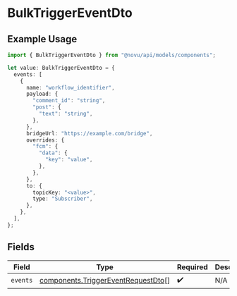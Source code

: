 # BulkTriggerEventDto

## Example Usage

```typescript
import { BulkTriggerEventDto } from "@novu/api/models/components";

let value: BulkTriggerEventDto = {
  events: [
    {
      name: "workflow_identifier",
      payload: {
        "comment_id": "string",
        "post": {
          "text": "string",
        },
      },
      bridgeUrl: "https://example.com/bridge",
      overrides: {
        "fcm": {
          "data": {
            "key": "value",
          },
        },
      },
      to: {
        topicKey: "<value>",
        type: "Subscriber",
      },
    },
  ],
};
```

## Fields

| Field                                                                                    | Type                                                                                     | Required                                                                                 | Description                                                                              |
| ---------------------------------------------------------------------------------------- | ---------------------------------------------------------------------------------------- | ---------------------------------------------------------------------------------------- | ---------------------------------------------------------------------------------------- |
| `events`                                                                                 | [components.TriggerEventRequestDto](../../models/components/triggereventrequestdto.md)[] | :heavy_check_mark:                                                                       | N/A                                                                                      |